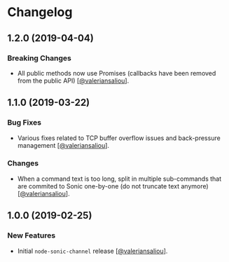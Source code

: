 Changelog
=========

## 1.2.0 (2019-04-04)

### Breaking Changes

* All public methods now use Promises (callbacks have been removed from the public API) [[@valeriansaliou](https://github.com/valeriansaliou)].

## 1.1.0 (2019-03-22)

### Bug Fixes

* Various fixes related to TCP buffer overflow issues and back-pressure management [[@valeriansaliou](https://github.com/valeriansaliou)].

### Changes

* When a command text is too long, split in multiple sub-commands that are commited to Sonic one-by-one (do not truncate text anymore) [[@valeriansaliou](https://github.com/valeriansaliou)].

## 1.0.0 (2019-02-25)

### New Features

* Initial `node-sonic-channel` release [[@valeriansaliou](https://github.com/valeriansaliou)].
